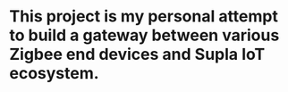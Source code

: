 # This project is my personal attempt to build a gateway between various Zigbee end devices and Supla IoT ecosystem.

